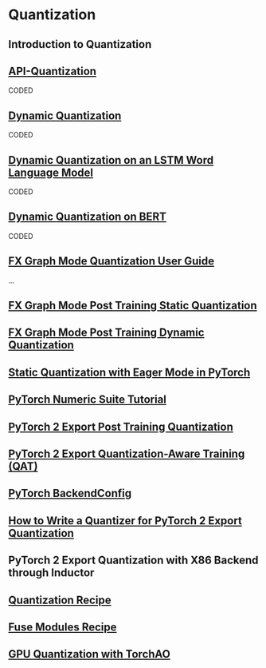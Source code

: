 # Quantization

## Introduction to Quantization

## [API-Quantization](https://pytorch.org/docs/stable/quantization.html#torch.quantization.quantize_dynamic)

CODED

## [Dynamic Quantization](https://pytorch.org/tutorials/recipes/recipes/dynamic_quantization.html)

CODED

## [Dynamic Quantization on an LSTM Word Language Model](https://pytorch.org/tutorials/advanced/dynamic_quantization_tutorial.html)

CODED

## [Dynamic Quantization on BERT](https://pytorch.org/tutorials/intermediate/dynamic_quantization_bert_tutorial.html)

CODED

## [FX Graph Mode Quantization User Guide](https://pytorch.org/tutorials/prototype/fx_graph_mode_quant_guide.html)

...

## [FX Graph Mode Post Training Static Quantization](https://pytorch.org/tutorials/prototype/fx_graph_mode_ptq_static.html)

## [FX Graph Mode Post Training Dynamic Quantization](https://pytorch.org/tutorials/prototype/fx_graph_mode_ptq_dynamic.html)

## [Static Quantization with Eager Mode in PyTorch](https://pytorch.org/tutorials/advanced/static_quantization_tutorial.html)

## [PyTorch Numeric Suite Tutorial](https://pytorch.org/tutorials/prototype/numeric_suite_tutorial.html)

## [PyTorch 2 Export Post Training Quantization](https://pytorch.org/tutorials/prototype/pt2e_quant_ptq.html)

## [PyTorch 2 Export Quantization-Aware Training (QAT)](https://pytorch.org/tutorials/prototype/pt2e_quant_qat.html)

## [PyTorch BackendConfig](https://pytorch.org/tutorials/prototype/backend_config_tutorial.html?highlight=backend)

## [How to Write a Quantizer for PyTorch 2 Export Quantization](https://pytorch.org/tutorials/prototype/pt2e_quantizer.html)

## PyTorch 2 Export Quantization with X86 Backend through Inductor

## [Quantization Recipe](https://pytorch.org/tutorials/recipes/quantization.html?highlight=quantization)

## [Fuse Modules Recipe](https://pytorch.org/tutorials/recipes/fuse.html?highlight=quantization)

## [GPU Quantization with TorchAO](https://pytorch.org/tutorials/prototype/gpu_quantization_torchao_tutorial.html?highlight=quantization)

